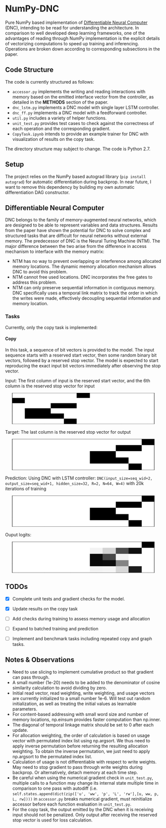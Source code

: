 # NumPy-DNC

Pure NumPy based implementation of [Differentiable Neural Computer](https://www.nature.com/articles/nature20101) (DNC), intending to be read for understanding the architecture. In comparison to well developed deep learning frameworks, one of the advantages of reading through NumPy implementation is the explicit details of vectorizing computations to speed up training and inferencing. Operations are broken down according to corresponding subsections in the paper. 

## Code Structure

The code is currently structured as follows:

* `accessor.py` implements the writing and reading interactions with memory based on the emitted interface vector from the controller, as detailed in the **METHODS** section of the paper.
* `dnc_lstm.py` implements a DNC model with single layer LSTM controller.
* `dnc_ff.py` implements a DNC model with a feedforward controller.
* `util.py` includes a variety of helper functions.
* `unit_test.py` provides test cases to check against the correctness of each operation and the corresponding gradient.
*  `CopyTask.ipynb` intends to provide an example trainer for DNC with visualization of results on the copy task.

The directory structure may subject to change. The code is Python 2.7.

## Setup

The project relies on the NumPy based autograd library (`pip install autograd`) for automatic differentiation during backprop.  In near future, I want to remove this dependency by building my own automatic differentiation DAG constructor.

## Differentiable Neural Computer
DNC belongs to the family of memory-augmented neural networks, which are designed to be able to represent variables and data structures. Results from the paper have shown the potential for DNC to solve complex and structured tasks that are difficult for neural networks without external memory. The predecessor of DNC is the Neural Turing Machine (NTM). The major difference between the two arise from the difference in access mechanism to interface with the memory matrix:
* NTM has no way to prevent overlapping or interference among allocated memory locations. The dynamic memory allocation mechanism allows DNC to avoid this problem.
* NTM cannot free used locations. DNC incorporates the free gates to address this problem.
* NTM can only preserve sequential information in contiguous memory. DNC specifically uses a temporal link matrix to track the order in which the writes were made, effectively decoupling sequential information and memory location.

### Tasks

Currently, only the copy task is implemented:

#### Copy

In this task,  a sequence of bit vectors is provided to the model. The input sequence starts with a reserved start vector, then some random binary bit vectors, followed by a reserved stop vector. The model is expected to start reproducing the exact input bit vectors immediately after observing the stop vector.

Input:
The first column of input is the reserved start vector, and the 6th column is the reserved stop vector for input
<p align="center">
  <img width="460" height="100" src="doc/input.png">
</p>

Target:
The last column is the reserved stop vector for output
<p align="center">
  <img width="460" height="100" src="doc/target.png">
</p>

Prediction:
Using DNC with LSTM controller: `DNC(input_size=seq_wid+2, output_size=seq_wid+1, hidden_size=32, R=2, N=64, W=4)` with 20k iterations of training
<p align="center">
  <img width="460" height="100" src="doc/pred.png">
</p>

Ouput logits:
<p align="center">
  <img width="460" height="100" src="doc/logit.png">
</p>

## TODOs
- [x] Complete unit tests and gradient checks for the model.
- [x] Update results on the copy task
- [ ] Add checks during training to assess memory usage and allocation
- [ ] Expand to batched training and prediction
- [ ] Implement and benchmark tasks including repeated copy and graph tasks.


## Notes & Observations
* Need to use slicing to implement cumulative product so that gradient can pass through.
* A small number (1e-20) needs to be added to the denominator of cosine similarity calculation to avoid dividing by zero. 
* Initial read vector, read weighting, write weighting, and usage vectors are currently initialized to a small number 1e-6. Will test out random initialization, as well as treating the initial values as learnable parameters.
* For content-based addressing with small word size and number of memory locations, np.einsum provides faster computation than np.inner.
* The diagonal of temporal linkage matrix should be set to 0 after each update.
* For allocation weighting, the order of calculation is based on usage vector with permutated index list using np.argsort. We thus need to apply inverse permutation before returning the resulting allocation weighting. To obtain the inverse permutation, we just need to apply np.argsort to the permutated index list.
* Calculation of usage is not differentiable with respect to write weights. May need to stop gradient to pass through write weights during backprop. Or alternatively, detach memory at each time step.
* Be careful when using the numerical gradient check in `unit_test.py`, multiple calls to a function may change its internal state multiple time in comparison to one pass with autodiff (i.e. `self.states.append(dict(zip(['u', 'ww', 'p', 'L', 'rw'],[u, ww, p, L, rw])))` in `accessor.py` breaks numerical gradient, must reinitialize accessor before each function evaluation in `unit_test.py`.
* For the copy task, the output emitted by the DNC when it is receiving input should not be penalized. Only output after receiving the reserved stop vector is used for loss calculation.
